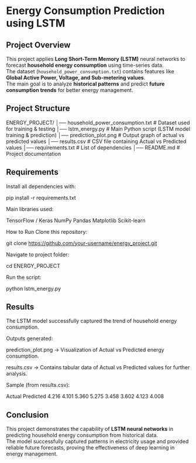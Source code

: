 <!-- Energy Consumption Prediction using LSTM

 Project Overview

This project uses Long Short-Term Memory (LSTM) neural networks to predict household energy consumption based on time-series data. The dataset contains features like voltage, global active power, and sub-metering values.

The goal is to build a deep learning model that can analyze past consumption patterns and predict future energy usage.

Project Structure

ENERGY_PROJECT/
│── household_power_consumption.txt   # Dataset used for training & testing
│── lstm_energy.py                    # Main Python script (LSTM model training & prediction)
│── prediction_plot.png                # Output graph of actual vs predicted values
│── requirements.txt                   # List of dependencies
│── README.md                          # Project documentation

Requirements

Install all dependencies with:
pip install -r requirements.txt

Main libraries used:

TensorFlow / Keras
NumPy
Pandas
Matplotlib
Scikit-learn

How to Run

1. Clone this repository:
git clone https://github.com/your-username/energy_project.git

2. Navigate to project folder:
cd energy_project

3. Run the script:
python lstm_energy.py

Results

The LSTM model was able to capture the trend of energy consumption.
Below is the comparison of actual vs predicted values:






 -->

# Energy Consumption Prediction using LSTM

##  Project Overview
This project applies **Long Short-Term Memory (LSTM)** neural networks to forecast **household energy consumption** using time-series data.  
The dataset (`household_power_consumption.txt`) contains features like **Global Active Power, Voltage, and Sub-metering values**.  
The main goal is to analyze **historical patterns** and predict **future consumption trends** for better energy management.



##  Project Structure
ENERGY_PROJECT/
│── household_power_consumption.txt       # Dataset used for training & testing
│── lstm_energy.py                        # Main Python script (LSTM model training & prediction)
│── prediction_plot.png                   # Output graph of actual vs predicted values
│── results.csv                           # CSV file containing Actual vs Predicted values
│── requirements.txt                      # List of dependencies
│── README.md                             # Project documentation


##  Requirements
Install all dependencies with:

pip install -r requirements.txt

Main libraries used:

TensorFlow / Keras
NumPy
Pandas
Matplotlib
Scikit-learn

 How to Run
Clone this repository:

git clone https://github.com/your-username/energy_project.git

Navigate to project folder:

cd ENERGY_PROJECT

Run the script:

python lstm_energy.py

## Results
The LSTM model successfully captured the trend of household energy consumption.

Outputs generated:

prediction_plot.png → Visualization of Actual vs Predicted energy consumption.

results.csv → Contains tabular data of Actual vs Predicted values for further analysis.

Sample (from results.csv):

Actual	Predicted
4.216	4.101
5.360	5.275
3.458	3.602
4.123	4.008

##  Conclusion

This project demonstrates the capability of **LSTM neural networks** in predicting household energy consumption from historical data.  
The model successfully captured patterns in electricity usage and provided reliable future forecasts, proving the effectiveness of deep learning in energy management.



